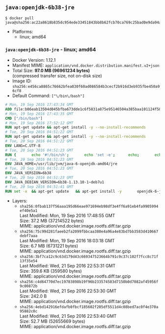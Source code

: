 ## `java:openjdk-6b38-jre`

```console
$ docker pull java@sha256:ac22a8618b835dc954ede33451843bb8b62fcb70ca769c25bad0e9da94a1ce29
```

-	Platforms:
	-	linux; amd64

### `java:openjdk-6b38-jre` - linux; amd64

-	Docker Version: 1.12.1
-	Manifest MIME: `application/vnd.docker.distribution.manifest.v2+json`
-	Total Size: **97.0 MB (96961234 bytes)**  
	(compressed transfer size, not on-disk size)
-	Image ID: `sha256:e456ca8865c76662bfea030f60ad086584b3cecf2b916d3eb935fbe450a96cf8`
-	Default Command: `["\/bin\/bash"]`

```dockerfile
# Mon, 19 Sep 2016 17:43:34 GMT
ADD file:b06eab13504d045bfba673dde1c6f5831a875e95146504a385baa101124f58f5 in / 
# Mon, 19 Sep 2016 17:43:35 GMT
CMD ["/bin/bash"]
# Mon, 19 Sep 2016 17:52:12 GMT
RUN apt-get update && apt-get install -y --no-install-recommends 		ca-certificates 		curl 		wget 	&& rm -rf /var/lib/apt/lists/*
# Tue, 20 Sep 2016 04:51:22 GMT
RUN apt-get update && apt-get install -y --no-install-recommends 		bzip2 		unzip 		xz-utils 	&& rm -rf /var/lib/apt/lists/*
# Tue, 20 Sep 2016 04:51:22 GMT
ENV LANG=C.UTF-8
# Tue, 20 Sep 2016 04:51:23 GMT
RUN { 		echo '#!/bin/sh'; 		echo 'set -e'; 		echo; 		echo 'dirname "$(dirname "$(readlink -f "$(which javac || which java)")")"'; 	} > /usr/local/bin/docker-java-home 	&& chmod +x /usr/local/bin/docker-java-home
# Tue, 20 Sep 2016 04:51:23 GMT
ENV JAVA_HOME=/usr/lib/jvm/java-6-openjdk-amd64/jre
# Tue, 20 Sep 2016 04:51:23 GMT
ENV JAVA_VERSION=6b38
# Tue, 20 Sep 2016 04:51:23 GMT
ENV JAVA_DEBIAN_VERSION=6b38-1.13.10-1~deb7u1
# Tue, 20 Sep 2016 04:51:41 GMT
RUN set -x 	&& apt-get update 	&& apt-get install -y 		openjdk-6-jre-headless="$JAVA_DEBIAN_VERSION" 	&& rm -rf /var/lib/apt/lists/* 	&& [ "$JAVA_HOME" = "$(docker-java-home)" ]
```

-	Layers:
	-	`sha256:0fbab137f56aaa195d66eae971694eb98df3e4ff6a91eb4fa9905994ef40e5a1`  
		Last Modified: Mon, 19 Sep 2016 17:48:55 GMT  
		Size: 37.2 MB (37214522 bytes)  
		MIME: application/vnd.docker.image.rootfs.diff.tar.gzip
	-	`sha256:75c99d281faeeb2fa2099fbbcaa380e4a96a4e83bd7bb3583d410667debf7aaa`  
		Last Modified: Mon, 19 Sep 2016 18:03:18 GMT  
		Size: 6.7 MB (6731221 bytes)  
		MIME: application/vnd.docker.image.rootfs.diff.tar.gzip
	-	`sha256:3bf7ca12c9c63d179d43c669347523664b791c9c37c102f7fcc8c71f13f35e54`  
		Last Modified: Wed, 21 Sep 2016 22:53:31 GMT  
		Size: 359.6 KB (359580 bytes)  
		MIME: application/vnd.docker.image.rootfs.diff.tar.gzip
	-	`sha256:c4d64770d7ec19783898b19f96b233574583d7150b0d7082af45956f9c00872b`  
		Last Modified: Wed, 21 Sep 2016 22:53:30 GMT  
		Size: 242.0 B  
		MIME: application/vnd.docker.image.rootfs.diff.tar.gzip
	-	`sha256:4ebd142916efdafb0fbcf185602f205df5511d4c08bed7ac0f4e370a95882c0c`  
		Last Modified: Wed, 21 Sep 2016 22:53:40 GMT  
		Size: 52.7 MB (52655669 bytes)  
		MIME: application/vnd.docker.image.rootfs.diff.tar.gzip
